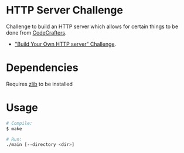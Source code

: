 # HTTP Server Challenge

Challenge to build an HTTP server which allows for certain things to be
done from [CodeCrafters](https://codecrafters.io).

- ["Build Your Own HTTP server" Challenge](https://app.codecrafters.io/courses/http-server/overview).

# Dependencies

Requires [zlib] to be installed

[zlib]: http://zlib.net/ 

# Usage

```sh
# Compile:
$ make

# Run:
./main [--directory <dir>]
```
